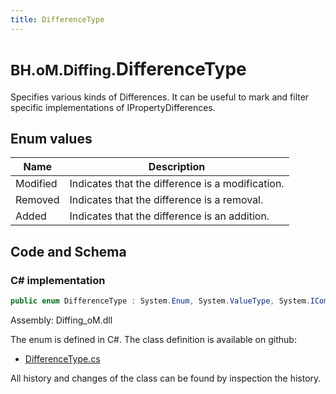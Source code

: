 ```yaml
---
title: DifferenceType
---
```


# <small>BH.oM.Diffing.</small>**DifferenceType**

Specifies various kinds of Differences. It can be useful to mark and filter specific implementations of IPropertyDifferences.

## Enum values

| Name            | Description                                                    |
|-----------------|----------------------------------------------------------------|
| Modified |  Indicates that the difference is a modification.  |
| Removed |  Indicates that the difference is a removal.  |
| Added |  Indicates that the difference is an addition.  |


## Code and Schema

### C# implementation

``` C# title="C#"
public enum DifferenceType : System.Enum, System.ValueType, System.IComparable, System.ISpanFormattable, System.IFormattable, System.IConvertible
```

Assembly: Diffing_oM.dll

The enum is defined in C#. The class definition is available on github:

- [DifferenceType.cs](https://github.com/BHoM/BHoM/blob/develop/Diffing_oM/DifferenceType.cs)

All history and changes of the class can be found by inspection the history.
